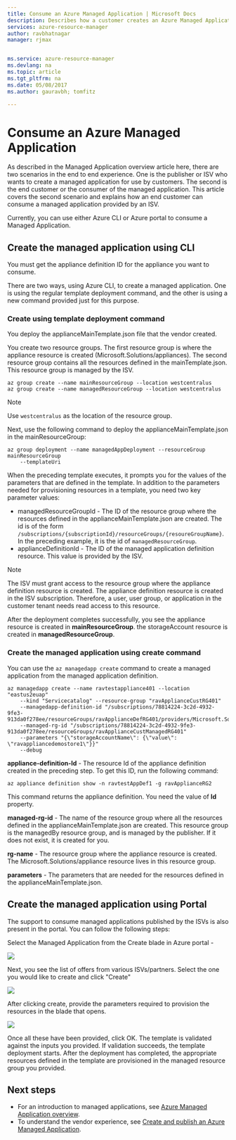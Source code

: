 ```yaml
---
title: Consume an Azure Managed Application | Microsoft Docs
description: Describes how a customer creates an Azure Managed Application from the published files.
services: azure-resource-manager
author: ravbhatnagar
manager: rjmax


ms.service: azure-resource-manager
ms.devlang: na
ms.topic: article
ms.tgt_pltfrm: na
ms.date: 05/08/2017
ms.author: gauravbh; tomfitz

---
```

# Consume an Azure Managed Application

As described in the Managed Application overview article here, there are two scenarios in the end to end experience. One is the publisher or ISV who wants to create a managed application for use by customers. The second is the end customer or the consumer of the managed application. This article covers the second scenario and explains how an end customer can consume a managed application provided by an ISV.

Currently, you can use either Azure CLI or Azure portal to consume a Managed Application. 

## Create the managed application using CLI 

You must get the appliance definition ID for the appliance you want to consume.

There are two ways, using Azure CLI, to create a managed application. One is using the regular template deployment command, and the other is using a new command provided just for this purpose.

### Create using template deployment command

You deploy the applianceMainTemplate.json file that the vendor created.

You create two resource groups. The first resource group is where the appliance resource is created (Microsoft.Solutions/appliances). The second resource group contains all the resources defined in the mainTemplate.json. This resource group is managed by the ISV.

```azurecli
az group create --name mainResourceGroup --location westcentralus    
az group create --name managedResourceGroup --location westcentralus
```

> [!NOTE]
> Use `westcentralus` as the location of the resource group.
>


Next, use the following command to deploy the applianceMainTemplate.json in the mainResourceGroup:

```azurecli
az group deployment --name managedAppDeployment --resourceGroup mainResourceGroup 
  	--templateUri  
```

When the preceding template executes, it prompts you for the values of the parameters that are defined in the template. In addition to the parameters needed for provisioning resources in a template, you need two key parameter values:

- managedResourceGroupId - The ID of the resource group where the resources defined in the applianceMainTemplate.json are created. The id is of the form `/subscriptions/{subscriptionId}/resourceGroups/{resoureGroupName}`. In the preceding example, it is the id of `managedResourceGroup`.
- applianceDefinitionId - The ID of the managed application definition resource. This value is provided by the ISV. 

> [!NOTE] 
> The ISV must grant access to the resource group where the appliance definition resource is created. The appliance definition resource is created in the ISV subscription. Therefore, a user, user group, or application in the customer tenant needs read access to this resource. 

After the deployment completes successfully, you see the appliance resource is created in **mainResourceGroup**. the storageAccount resource is created in **managedResourceGroup**.

### Create the managed application using create command

You can use the `az managedapp create` command to create a managed application from the managed application definition. 

```azurecli
az managedapp create --name ravtestappliance401 --location "eastus2euap" 
	--kind "Servicecatalog" --resource-group "ravApplianceCustRG401" 
   	--managedapp-definition-id "/subscriptions/78814224-3c2d-4932-9fe3-913da0f278ee/resourceGroups/ravApplianceDefRG401/providers/Microsoft.Solutions/applianceDefinitions/ravtestAppDef401" 
   	--managed-rg-id "/subscriptions/78814224-3c2d-4932-9fe3-913da0f278ee/resourceGroups/ravApplianceCustManagedRG401" 
   	--parameters "{\"storageAccountName\": {\"value\": \"ravappliancedemostore1\"}}" 
   	--debug
```

**appliance-definition-Id** -  The resource Id of the appliance definition created in the preceding step. To get this ID, run the following command:

```azurecli
az appliance definition show -n ravtestAppDef1 -g ravApplianceRG2
```

This command returns the appliance definition. You need the value of **Id** property.

**managed-rg-id** - The name of the resource group where all the resources defined in the applianceMainTemplate.json are created. This resource group is the managedBy resource group, and is managed by the publisher. If it does not exist, it is created for you.

**rg-name** - The resource group where the appliance resource is created. The Microsoft.Solutions/appliance resource lives in this resource group. 

**parameters** - The parameters that are needed for the resources defined in the applianceMainTemplate.json.

## Create the managed application using Portal

The support to consume managed applications published by the ISVs is also present in the portal. You can follow the following steps:

Select the Managed Application from the Create blade in Azure portal -

![](./media/managed-application-consumption/create-blade.png)

Next, you see the list of offers from various ISVs/partners. Select the one you would like to create and click "Create"

![](./media/managed-application-consumption/select-offer.png)

After clicking create, provide the parameters required to provision the resources in the blade that opens. 

![](./media/managed-application-consumption/input-parameters.png)

Once all these have been provided, click OK. The template is validated against the inputs you provided. If validation succeeds, the template deployment starts. After the deployment has completed, the appropriate resources defined in the template are provisioned in the managed resource group you provided.




## Next steps

* For an introduction to managed applications, see [Azure Managed Application overview](managed-application-overview.md).
* To understand the vendor experience, see [Create and publish an Azure Managed Application](managed-application-publishing.md).